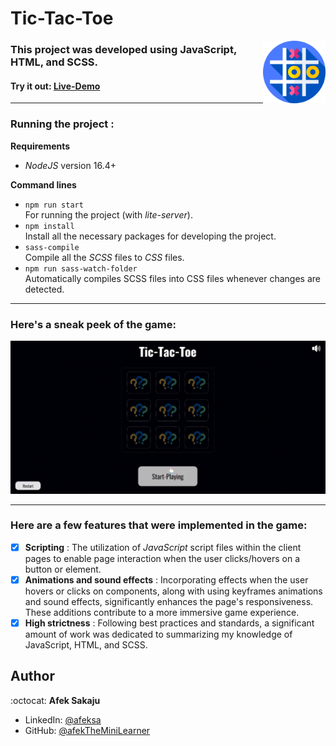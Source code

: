 # Tic-Tac-Toe

<img src="./readme-resources/tic-tac-toe.png" width=100px height=100px align="right">

### This project was developed using JavaScript, HTML, and SCSS.<br />

#### Try it out: [Live-Demo](https://afektheminilearner.github.io/Tic-Tac-Toe/)

---

### **Running the project :**

**Requirements**

-   _NodeJS_ version 16.4+

**Command lines**


-   `npm run start`<br /> For running the project (with _lite-server_).
-   `npm install` <br /> Install all the necessary packages for developing the project.
-   `sass-compile`<br />Compile all the _SCSS_ files to _CSS_ files.<br/>
-   `npm run sass-watch-folder`<br />Automatically compiles SCSS files into CSS files whenever changes are detected.

---

### **Here's a sneak peek of the game:**

![Tic-Tac-Toe-GIF](./readme-resources/game-gif.gif)

---

### Here are a few features that were implemented in the game:

-   [x] **Scripting** : The utilization of _JavaScript_ script files within the client pages to enable page interaction when the user clicks/hovers on a button or element.
-   [x] **Animations and sound effects** : Incorporating effects when the user hovers or clicks on components, along with using keyframes animations and sound effects, significantly enhances the page's responsiveness.<br /> These additions contribute to a more immersive game experience.
-   [x] **High strictness** : Following best practices and standards, a significant amount of work was dedicated to summarizing my knowledge of JavaScript, HTML, and SCSS.

## Author

:octocat: **Afek Sakaju**

-   LinkedIn: [@afeksa](https://www.linkedin.com/in/afeksa/)
-   GitHub: [@afekTheMiniLearner](https://github.com/afekTheMiniLearner)

